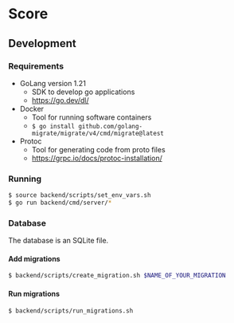 # Score

## Development

### Requirements

- GoLang version 1.21 
    - SDK to develop go applications
  - https://go.dev/dl/
- Docker
  - Tool for running software containers
  - `$ go install github.com/golang-migrate/migrate/v4/cmd/migrate@latest`
- Protoc
  - Tool for generating code from proto files
  - https://grpc.io/docs/protoc-installation/

### Running

```bash
$ source backend/scripts/set_env_vars.sh
$ go run backend/cmd/server/*
```

### Database

The database is an SQLite file.

#### Add migrations

```bash
$ backend/scripts/create_migration.sh $NAME_OF_YOUR_MIGRATION
```

#### Run migrations

```bash
$ backend/scripts/run_migrations.sh
```